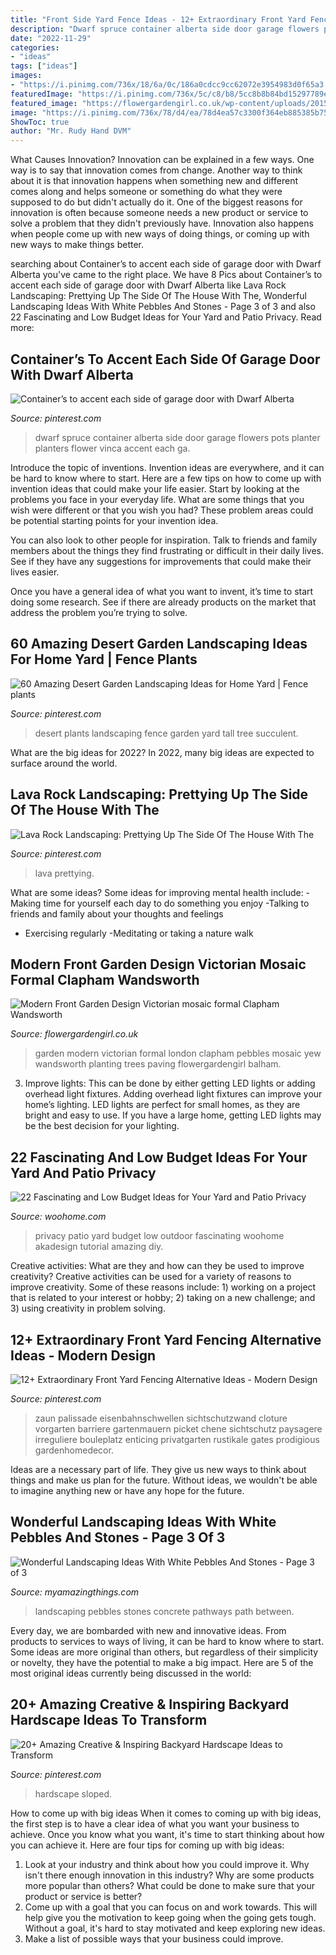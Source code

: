 ```yaml
---
title: "Front Side Yard Fence Ideas - 12+ Extraordinary Front Yard Fencing Alternative Ideas"
description: "Dwarf spruce container alberta side door garage flowers pots planter planters flower vinca accent each ga"
date: "2022-11-29"
categories:
- "ideas"
tags: ["ideas"]
images:
- "https://i.pinimg.com/736x/18/6a/0c/186a0cdcc9cc62072e3954983d0f65a3.jpg"
featuredImage: "https://i.pinimg.com/736x/5c/c8/b8/5cc8b8b84bd15297789e6758bc61851a.jpg"
featured_image: "https://flowergardengirl.co.uk/wp-content/uploads/2015/12/Yew-trees-Balham-Clapham-Front-Garden-Design-pebbles-planting-London.jpg"
image: "https://i.pinimg.com/736x/78/d4/ea/78d4ea57c3300f364eb885385b753394.jpg"
ShowToc: true
author: "Mr. Rudy Hand DVM"
---
```



What Causes Innovation?
Innovation can be explained in a few ways. One way is to say that innovation comes from change. Another way to think about it is that innovation happens when something new and different comes along and helps someone or something do what they were supposed to do but didn't actually do it. 
One of the biggest reasons for innovation is often because someone needs a new product or service to solve a problem that they didn't previously have. Innovation also happens when people come up with new ways of doing things, or coming up with new ways to make things better.

	

		
searching about Container’s to accent each side of garage door with Dwarf Alberta you've came to the right place. We have 8 Pics about Container’s to accent each side of garage door with Dwarf Alberta like Lava Rock Landscaping: Prettying Up The Side Of The House With The, Wonderful Landscaping Ideas With White Pebbles And Stones - Page 3 of 3 and also 22 Fascinating and Low Budget Ideas for Your Yard and Patio Privacy. Read more:
		
    
## Container’s To Accent Each Side Of Garage Door With Dwarf Alberta

<img loading=lazy src="https://i.pinimg.com/736x/5c/c8/b8/5cc8b8b84bd15297789e6758bc61851a.jpg" onerror="this.onerror=null;this.src='https://tse1.mm.bing.net/th?id=OIP.IKy36Z-BpBabJ9_UV0xrlwHaJ3&amp;pid=15.1';" alt="Container’s to accent each side of garage door with Dwarf Alberta">

_Source: pinterest.com_

>dwarf spruce container alberta side door garage flowers pots planter planters flower vinca accent each ga. 

	

Introduce the topic of inventions.
Invention ideas are everywhere, and it can be hard to know where to start. Here are a few tips on how to come up with invention ideas that could make your life easier.
Start by looking at the problems you face in your everyday life. What are some things that you wish were different or that you wish you had? These problem areas could be potential starting points for your invention idea.

You can also look to other people for inspiration. Talk to friends and family members about the things they find frustrating or difficult in their daily lives. See if they have any suggestions for improvements that could make their lives easier.

Once you have a general idea of what you want to invent, it’s time to start doing some research. See if there are already products on the market that address the problem you’re trying to solve.

    
## 60 Amazing Desert Garden Landscaping Ideas For Home Yard | Fence Plants

<img loading=lazy src="https://i.pinimg.com/736x/78/d4/ea/78d4ea57c3300f364eb885385b753394.jpg" onerror="this.onerror=null;this.src='https://tse3.mm.bing.net/th?id=OIP.TxKVM7DdB2lJlaVmk0dOcAHaJ3&amp;pid=15.1';" alt="60 Amazing Desert Garden Landscaping Ideas for Home Yard | Fence plants">

_Source: pinterest.com_

>desert plants landscaping fence garden yard tall tree succulent. 

	

What are the big ideas for 2022?
In 2022, many big ideas are expected to surface around the world.

    
## Lava Rock Landscaping: Prettying Up The Side Of The House With The

<img loading=lazy src="https://i.pinimg.com/736x/18/6a/0c/186a0cdcc9cc62072e3954983d0f65a3.jpg" onerror="this.onerror=null;this.src='https://tse4.mm.bing.net/th?id=OIP.fBZcyLzjgUyi5xUMB92WxQHaJ3&amp;pid=15.1';" alt="Lava Rock Landscaping: Prettying Up The Side Of The House With The">

_Source: pinterest.com_

>lava prettying. 

	

What are some ideas?
Some ideas for improving mental health include: 
-Making time for yourself each day to do something you enjoy 
-Talking to friends and family about your thoughts and feelings 
- Exercising regularly 
-Meditating or taking a nature walk

    
## Modern Front Garden Design Victorian Mosaic Formal Clapham Wandsworth

<img loading=lazy src="https://flowergardengirl.co.uk/wp-content/uploads/2015/12/Yew-trees-Balham-Clapham-Front-Garden-Design-pebbles-planting-London.jpg" onerror="this.onerror=null;this.src='https://tse3.mm.bing.net/th?id=OIP.rjA28kvH-8y8Tc8vk_TGiAHaEK&amp;pid=15.1';" alt="Modern Front Garden Design Victorian mosaic formal Clapham Wandsworth">

_Source: flowergardengirl.co.uk_

>garden modern victorian formal london clapham pebbles mosaic yew wandsworth planting trees paving flowergardengirl balham. 

	

3. Improve lights: This can be done by either getting LED lights or adding overhead light fixtures.
Adding overhead light fixtures can improve your home’s lighting. LED lights are perfect for small homes, as they are bright and easy to use. If you have a large home, getting LED lights may be the best decision for your lighting.

    
## 22 Fascinating And Low Budget Ideas For Your Yard And Patio Privacy

<img loading=lazy src="https://www.woohome.com/wp-content/uploads/2015/07/Yard-and-Patio-Privacy-WooHome-6.jpg" onerror="this.onerror=null;this.src='https://tse2.mm.bing.net/th?id=OIP.9vSwIl0p-m6kBgKb340LjwHaLH&amp;pid=15.1';" alt="22 Fascinating and Low Budget Ideas for Your Yard and Patio Privacy">

_Source: woohome.com_

>privacy patio yard budget low outdoor fascinating woohome akadesign tutorial amazing diy. 

	

Creative activities: What are they and how can they be used to improve creativity?
Creative activities can be used for a variety of reasons to improve creativity. Some of these reasons include: 1) working on a project that is related to your interest or hobby; 2) taking on a new challenge; and 3) using creativity in problem solving.

    
## 12+ Extraordinary Front Yard Fencing Alternative Ideas - Modern Design

<img loading=lazy src="https://i.pinimg.com/736x/5c/5a/53/5c5a539bd681696cad37ec3250e3ae38.jpg" onerror="this.onerror=null;this.src='https://tse4.mm.bing.net/th?id=OIP.VImZh6z93bD6lmSkNhkmEwHaNJ&amp;pid=15.1';" alt="12+ Extraordinary Front Yard Fencing Alternative Ideas - Modern Design">

_Source: pinterest.com_

>zaun palissade eisenbahnschwellen sichtschutzwand cloture vorgarten barriere gartenmauern picket chene sichtschutz paysagere irreguliere bouleplatz enticing privatgarten rustikale gates prodigious gardenhomedecor. 

	

Ideas are a necessary part of life. They give us new ways to think about things and make us plan for the future. Without ideas, we wouldn't be able to imagine anything new or have any hope for the future.

    
## Wonderful Landscaping Ideas With White Pebbles And Stones - Page 3 Of 3

<img loading=lazy src="http://myamazingthings.com/wp-content/uploads/2017/03/path.jpg" onerror="this.onerror=null;this.src='https://tse4.mm.bing.net/th?id=OIP.JI40F9dl4A3Y2w14ZxKyXQHaFj&amp;pid=15.1';" alt="Wonderful Landscaping Ideas With White Pebbles And Stones - Page 3 of 3">

_Source: myamazingthings.com_

>landscaping pebbles stones concrete pathways path between. 

	

Every day, we are bombarded with new and innovative ideas. From products to services to ways of living, it can be hard to know where to start. Some ideas are more original than others, but regardless of their simplicity or novelty, they have the potential to make a big impact. Here are 5 of the most original ideas currently being discussed in the world: 

    
## 20+ Amazing Creative &amp; Inspiring Backyard Hardscape Ideas To Transform

<img loading=lazy src="https://i.pinimg.com/736x/6e/d2/01/6ed201ddbe7f5b9878376fc9b6003e68.jpg" onerror="this.onerror=null;this.src='https://tse1.mm.bing.net/th?id=OIP.lqzLK-ipHSFQPaZzeneqlwHaK8&amp;pid=15.1';" alt="20+ Amazing Creative &amp; Inspiring Backyard Hardscape Ideas to Transform">

_Source: pinterest.com_

>hardscape sloped. 

	

How to come up with big ideas
When it comes to coming up with big ideas, the first step is to have a clear idea of what you want your business to achieve. Once you know what you want, it's time to start thinking about how you can achieve it. Here are four tips for coming up with big ideas: 
1. Look at your industry and think about how you could improve it. Why isn't there enough innovation in this industry? Why are some products more popular than others? What could be done to make sure that your product or service is better?
2. Come up with a goal that you can focus on and work towards. This will help give you the motivation to keep going when the going gets tough. Without a goal, it's hard to stay motivated and keep exploring new ideas. 
3. Make a list of possible ways that your business could improve.

